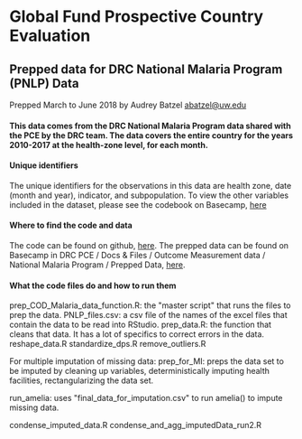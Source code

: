 # Global Fund Prospective Country Evaluation
## Prepped data for DRC National Malaria Program (PNLP) Data

Prepped March to June 2018 by Audrey Batzel abatzel@uw.edu
  
#### This data comes from the DRC National Malaria Program data shared with the PCE by the DRC team.  The data covers the entire country for the years 2010-2017 at the health-zone level, for each month.

#### **Unique identifiers**
The unique identifiers for the observations in this data are health zone, date (month and year), indicator, and subpopulation.
To view the other variables included in the dataset, please see the codebook on Basecamp, [here]()

#### **Where to find the code and data**
The code can be found on github, [here](https://github.com/ihmeuw/gf/tree/develop/outcome_measurement/malaria/cod).
The prepped data can be found on Basecamp in DRC PCE / Docs & Files / Outcome Measurement data / National Malaria Program / Prepped Data, [here](https://3.basecamp.com/3769859/buckets/4025874/vaults/1131529751).

#### **What the code files do and how to run them** 

prep_COD_Malaria_data_function.R: the "master script" that runs the files to prep the data.
PNLP_files.csv: a csv file of the names of the excel files that contain the data to be read into RStudio.
prep_data.R: the function that cleans that data.  It has a lot of specifics to correct errors in the data.
reshape_data.R
standardize_dps.R
remove_outliers.R

For multiple imputation of missing data:
prep_for_MI: preps the data set to be imputed by cleaning up variables, deterministically imputing health facilities, rectangularizing the data set.
						
run_amelia: uses "final_data_for_imputation.csv" to run amelia() to impute missing data. 

condense_imputed_data.R
condense_and_agg_imputedData_run2.R
